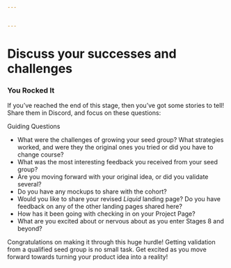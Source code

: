 ```yaml
---


---
```


<h1 id="discuss-your-successes-and-challenges">Discuss your successes and challenges</h1>
<h3 id="you-rocked-it">You Rocked It</h3>
<p>If you’ve reached the end of this stage, then you’ve got some stories to tell! Share them in Discord, and focus on these questions:</p>
<p>Guiding Questions</p>
<ul>
<li>What were the challenges of growing your seed group? What strategies worked, and were they the original ones you tried or did you have to change course?</li>
<li>What was the most interesting feedback you received from your seed group?</li>
<li>Are you moving forward with your original idea, or did you validate several?</li>
<li>Do you have any mockups to share with the cohort?</li>
<li>Would you like to share your revised  <em>Liquid</em>  landing page? Do you have feedback on any of the other landing pages shared here?</li>
<li>How has it been going with checking in on your Project Page?</li>
<li>What are you excited about or nervous about as you enter Stages 8 and beyond?</li>
</ul>
<p>Congratulations on making it through this huge hurdle! Getting validation from a qualified seed group is no small task. Get excited as you move forward towards turning your product idea into a reality!</p>


